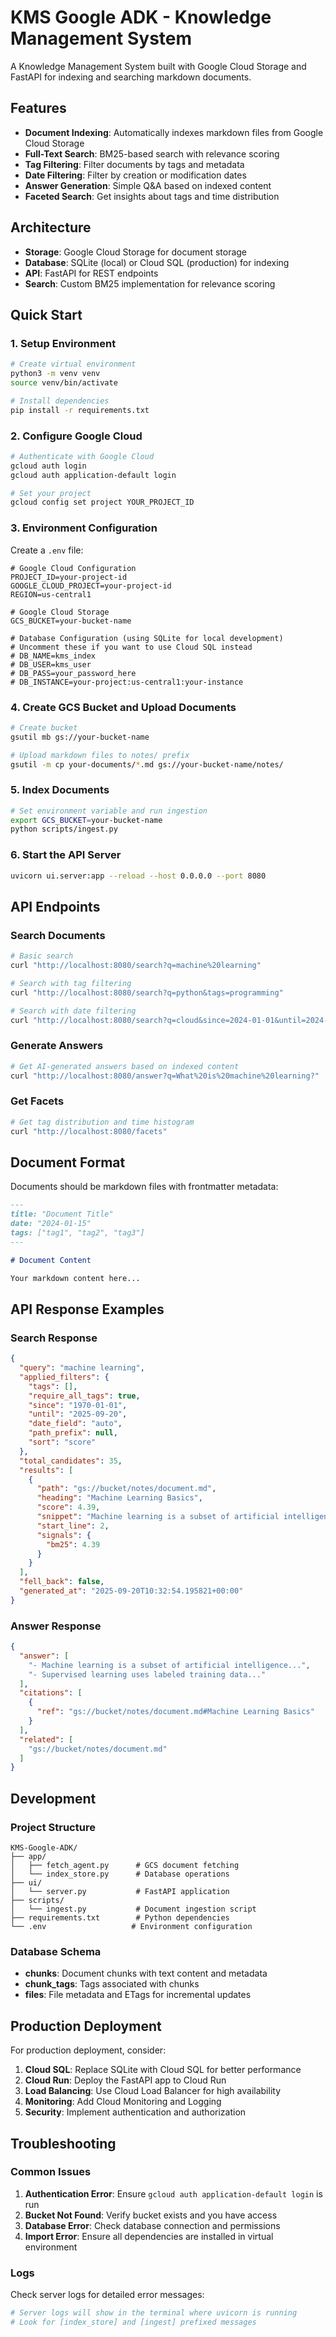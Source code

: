 # KMS Google ADK - Knowledge Management System

A Knowledge Management System built with Google Cloud Storage and FastAPI for indexing and searching markdown documents.

## Features

- **Document Indexing**: Automatically indexes markdown files from Google Cloud Storage
- **Full-Text Search**: BM25-based search with relevance scoring
- **Tag Filtering**: Filter documents by tags and metadata
- **Date Filtering**: Filter by creation or modification dates
- **Answer Generation**: Simple Q&A based on indexed content
- **Faceted Search**: Get insights about tags and time distribution

## Architecture

- **Storage**: Google Cloud Storage for document storage
- **Database**: SQLite (local) or Cloud SQL (production) for indexing
- **API**: FastAPI for REST endpoints
- **Search**: Custom BM25 implementation for relevance scoring

## Quick Start

### 1. Setup Environment

```bash
# Create virtual environment
python3 -m venv venv
source venv/bin/activate

# Install dependencies
pip install -r requirements.txt
```

### 2. Configure Google Cloud

```bash
# Authenticate with Google Cloud
gcloud auth login
gcloud auth application-default login

# Set your project
gcloud config set project YOUR_PROJECT_ID
```

### 3. Environment Configuration

Create a `.env` file:

```env
# Google Cloud Configuration
PROJECT_ID=your-project-id
GOOGLE_CLOUD_PROJECT=your-project-id
REGION=us-central1

# Google Cloud Storage
GCS_BUCKET=your-bucket-name

# Database Configuration (using SQLite for local development)
# Uncomment these if you want to use Cloud SQL instead
# DB_NAME=kms_index
# DB_USER=kms_user
# DB_PASS=your_password_here
# DB_INSTANCE=your-project:us-central1:your-instance
```

### 4. Create GCS Bucket and Upload Documents

```bash
# Create bucket
gsutil mb gs://your-bucket-name

# Upload markdown files to notes/ prefix
gsutil -m cp your-documents/*.md gs://your-bucket-name/notes/
```

### 5. Index Documents

```bash
# Set environment variable and run ingestion
export GCS_BUCKET=your-bucket-name
python scripts/ingest.py
```

### 6. Start the API Server

```bash
uvicorn ui.server:app --reload --host 0.0.0.0 --port 8080
```

## API Endpoints

### Search Documents

```bash
# Basic search
curl "http://localhost:8080/search?q=machine%20learning"

# Search with tag filtering
curl "http://localhost:8080/search?q=python&tags=programming"

# Search with date filtering
curl "http://localhost:8080/search?q=cloud&since=2024-01-01&until=2024-12-31"
```

### Generate Answers

```bash
# Get AI-generated answers based on indexed content
curl "http://localhost:8080/answer?q=What%20is%20machine%20learning?"
```

### Get Facets

```bash
# Get tag distribution and time histogram
curl "http://localhost:8080/facets"
```

## Document Format

Documents should be markdown files with frontmatter metadata:

```markdown
---
title: "Document Title"
date: "2024-01-15"
tags: ["tag1", "tag2", "tag3"]
---

# Document Content

Your markdown content here...
```

## API Response Examples

### Search Response

```json
{
  "query": "machine learning",
  "applied_filters": {
    "tags": [],
    "require_all_tags": true,
    "since": "1970-01-01",
    "until": "2025-09-20",
    "date_field": "auto",
    "path_prefix": null,
    "sort": "score"
  },
  "total_candidates": 35,
  "results": [
    {
      "path": "gs://bucket/notes/document.md",
      "heading": "Machine Learning Basics",
      "score": 4.39,
      "snippet": "Machine learning is a subset of artificial intelligence...",
      "start_line": 2,
      "signals": {
        "bm25": 4.39
      }
    }
  ],
  "fell_back": false,
  "generated_at": "2025-09-20T10:32:54.195821+00:00"
}
```

### Answer Response

```json
{
  "answer": [
    "- Machine learning is a subset of artificial intelligence...",
    "- Supervised learning uses labeled training data..."
  ],
  "citations": [
    {
      "ref": "gs://bucket/notes/document.md#Machine Learning Basics"
    }
  ],
  "related": [
    "gs://bucket/notes/document.md"
  ]
}
```

## Development

### Project Structure

```
KMS-Google-ADK/
├── app/
│   ├── fetch_agent.py      # GCS document fetching
│   └── index_store.py      # Database operations
├── ui/
│   └── server.py           # FastAPI application
├── scripts/
│   └── ingest.py           # Document ingestion script
├── requirements.txt        # Python dependencies
└── .env                   # Environment configuration
```

### Database Schema

- **chunks**: Document chunks with text content and metadata
- **chunk_tags**: Tags associated with chunks
- **files**: File metadata and ETags for incremental updates

## Production Deployment

For production deployment, consider:

1. **Cloud SQL**: Replace SQLite with Cloud SQL for better performance
2. **Cloud Run**: Deploy the FastAPI app to Cloud Run
3. **Load Balancing**: Use Cloud Load Balancer for high availability
4. **Monitoring**: Add Cloud Monitoring and Logging
5. **Security**: Implement authentication and authorization

## Troubleshooting

### Common Issues

1. **Authentication Error**: Ensure `gcloud auth application-default login` is run
2. **Bucket Not Found**: Verify bucket exists and you have access
3. **Database Error**: Check database connection and permissions
4. **Import Error**: Ensure all dependencies are installed in virtual environment

### Logs

Check server logs for detailed error messages:

```bash
# Server logs will show in the terminal where uvicorn is running
# Look for [index_store] and [ingest] prefixed messages
```

